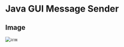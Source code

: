 # Java GUI Message Sender
 
## Image 
![ภาพ](https://user-images.githubusercontent.com/50146617/143689313-8a71a951-d83f-4d68-b7f1-9740ea296d85.png)
